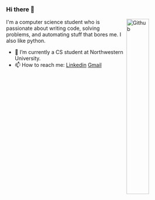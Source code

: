 ### Hi there 👋

<img width="35%" align="right" alt="Github" src="https://user-images.githubusercontent.com/48678280/88862734-4903af80-d201-11ea-968b-9c939d88a37c.gif" />

I'm a computer science student who is passionate about writing code, solving problems, and automating stuff that bores me. I also like python.

- 🔭 I’m currently a CS student at Northwestern University.
- 📫 How to reach me: [Linkedin](https://www.linkedin.com/in/declan-kneita/) [Gmail](mailto:declankneita2025@u.northwestern.edu)


